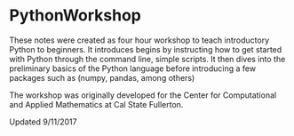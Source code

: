 # PythonWorkshop

These notes were created as four hour workshop to teach introductory Python to beginners. It introduces begins by instructing how to get started with Python through the command line, simple scripts. It then dives into the preliminary basics of the Python language before introducing a few packages such as (numpy, pandas, among others)

The workshop was originally developed for the Center for Computational and Applied Mathematics at Cal State Fullerton.

Updated 9/11/2017
